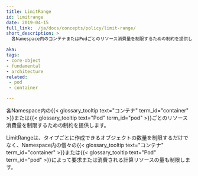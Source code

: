 ```yaml
---
title: LimitRange
id: limitrange
date: 2019-04-15
full_link:  /ja/docs/concepts/policy/limit-range/
short_description: >
  各Namespace内のコンテナまたはPodごとのリソース消費量を制限するための制約を提供します。

aka: 
tags:
- core-object
- fundamental
- architecture
related:
 - pod
 - container

---
```

 各Namespace内の{{< glossary_tooltip text="コンテナ" term_id="container" >}}または{{< glossary_tooltip text="Pod" term_id="pod" >}}ごとのリソース消費量を制限するための制約を提供します。

<!--more--> 
LimitRangeは、タイプごとに作成できるオブジェクトの数量を制限するだけでなく、Namespace内の個々の{{< glossary_tooltip text="コンテナ" term_id="container" >}}または{{< glossary_tooltip text="Pod" term_id="pod" >}}によって要求または消費される計算リソースの量も制限します。